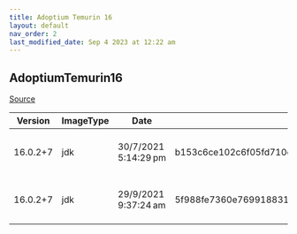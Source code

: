 ```yaml
---
title: Adoptium Temurin 16
layout: default
nav_order: 2
last_modified_date: Sep 4 2023 at 12:22 am
---
```


## AdoptiumTemurin16

[Source](https://adoptium.net/)

| Version  | ImageType | Date                 | Checksum                                                         | Size      | Architecture | Type | URI                                                                                                                                |
| -------- | --------- | -------------------- | ---------------------------------------------------------------- | --------- | ------------ | ---- | ---------------------------------------------------------------------------------------------------------------------------------- |
| 16.0.2+7 | jdk       | 30/7/2021 5:14:29 pm | b153c6ce102c6f05fd710c4b26c64224b649457613dad4830dcc6b551c0a4b3d | 181499904 | x64          | msi  | https://github.com/adoptium/temurin16-binaries/releases/download/jdk-16.0.2%2B7/OpenJDK16U-jdk_x64_windows_hotspot_16.0.2_7.msi    |
| 16.0.2+7 | jdk       | 29/9/2021 9:37:24 am | 5f988fe7360e769918831c0842f8aa4b3f71103b32cdb67ded57750fcb42ecdc | 163936768 | x86          | msi  | https://github.com/adoptium/temurin16-binaries/releases/download/jdk-16.0.2%2B7/OpenJDK16U-jdk_x86-32_windows_hotspot_16.0.2_7.msi |
